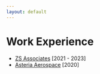 ```yaml
---
layout: default
---
```


# Work Experience

* [ZS Associates](https://www.zs.com/) [2021 - 2023]
* [Asteria Aerospace](https://asteria.co.in/) [2020]
